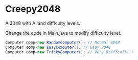 Creepy2048
==========

A 2048 with AI and difficulty levels.

Change the code in Main.java to modify difficulty level.

```java
Computer comp=new RandomComputer(); // Normal 2048
Computer comp=new EasyComputer(); // Easy 2048
Computer comp=new TrickyComputer(); // Very Difficult!!!
```
